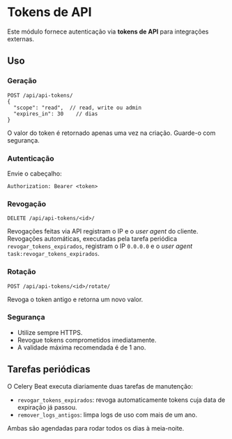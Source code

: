 # Tokens de API

Este módulo fornece autenticação via **tokens de API** para integrações externas.

## Uso

### Geração

```http
POST /api/api-tokens/
{
  "scope": "read",  // read, write ou admin
  "expires_in": 30    // dias
}
```

O valor do token é retornado apenas uma vez na criação. Guarde-o com segurança.

### Autenticação

Envie o cabeçalho:

```
Authorization: Bearer <token>
```

### Revogação

```http
DELETE /api/api-tokens/<id>/
```

Revogações feitas via API registram o IP e o *user agent* do cliente.
Revogações automáticas, executadas pela tarefa periódica
`revogar_tokens_expirados`, registram o IP `0.0.0.0` e o *user agent*
`task:revogar_tokens_expirados`.

### Rotação

```http
POST /api/api-tokens/<id>/rotate/
```

Revoga o token antigo e retorna um novo valor.

### Segurança

- Utilize sempre HTTPS.
- Revogue tokens comprometidos imediatamente.
- A validade máxima recomendada é de 1 ano.

## Tarefas periódicas

O Celery Beat executa diariamente duas tarefas de manutenção:

- `revogar_tokens_expirados`: revoga automaticamente tokens cuja data de expiração já passou.
- `remover_logs_antigos`: limpa logs de uso com mais de um ano.

Ambas são agendadas para rodar todos os dias à meia-noite.


